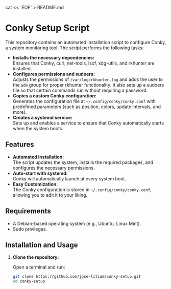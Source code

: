 cat << 'EOF' > README.md
# Conky Setup Script

This repository contains an automated installation script to configure Conky, a system monitoring tool. The script performs the following tasks:

- **Installs the necessary dependencies:**  
  Ensures that Conky, curl, net-tools, lsof, xdg-utils, and rkhunter are installed.
- **Configures permissions and sudoers:**  
  Adjusts the permissions of `/var/log/rkhunter.log` and adds the user to the `adm` group for proper rkhunter functionality. It also sets up a sudoers file so that certain commands run without requiring a password.
- **Copies a custom Conky configuration:**  
  Generates the configuration file at `~/.config/conky/conky.conf` with predefined parameters (such as position, colors, update intervals, and more).
- **Creates a systemd service:**  
  Sets up and enables a service to ensure that Conky automatically starts when the system boots.

## Features

- **Automated Installation:**  
  The script updates the system, installs the required packages, and configures the necessary permissions.
- **Auto-start with systemd:**  
  Conky will automatically launch at every system boot.
- **Easy Customization:**  
  The Conky configuration is stored in `~/.config/conky/conky.conf`, allowing you to edit it to your liking.

## Requirements

- A Debian-based operating system (e.g., Ubuntu, Linux Mint).
- Sudo privileges.

## Installation and Usage

1. **Clone the repository:**

   Open a terminal and run:
   ```bash
   git clone https://github.com/jose-litium/conky-setup.git
   cd conky-setup
